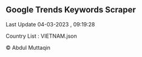 

## Google Trends Keywords Scraper 
 
Last Update 04-03-2023 , 09:19:28

Country List :
VIETNAM.json



© Abdul Muttaqin 
